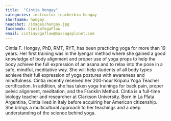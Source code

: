 ```yaml
---
title:  "Cintia Hongay"
categories: instructor teacherbio hongay
shortname: hongay
headshot: /images/hongay.jpg
facebook: CintiaYogaFlow
email: cintiayogaflow@massageplanet.com
---
```

Cintia F. Hongay, PhD, RMT, RYT, has been practicing yoga for more than 19 years. Her first training was in the Iyengar method where she gained a good knowledge of body alignment and proper use of yoga props to help the body achieve the full expression of an asana and to relax into the pose in a safe, mindful, meditative way. She will help students of all body types achieve their full expression of yoga postures with awareness and mindfulness. Cintia recently received her 200-hour Kripalu Yoga Teacher certification. In addition, she has taken yoga trainings for back pain, proper pelvic alignment, meditation, and the Franklin Method. Cintia is a full-time biology teacher and researcher at Clarkson University. Born in La Plata Argentina, Cintia lived in Italy before acquiring her American citizenship. She brings a multicultural approach to her teachings and a deep understanding of the science behind yoga.
